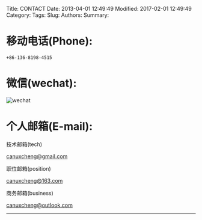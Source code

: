 Title: CONTACT
Date: 2013-04-01 12:49:49
Modified: 2017-02-01 12:49:49
Category:
Tags:
Slug:
Authors:
Summary:


# 移动电话(Phone):

    +86-136-8198-4515

# 微信(wechat):

![wechat](/images/wechatpay.jpg)


# 个人邮箱(E-mail):

技术邮箱(tech)

<canuxcheng@gmail.com>

职位邮箱(position)

<canuxcheng@163.com>

商务邮箱(business)

<canuxcheng@outlook.com>

***
